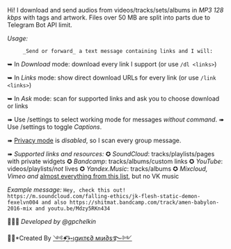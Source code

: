 Hi! I download and send audios from videos/tracks/sets/albums in *MP3 128 kbps* with tags and artwork. 
Files over 50 MB are split into parts due to Telegram Bot API limit.




*Usage:*

         _Send or forward_ a text message containing links and I will:

➥ In *Download* mode: download every link I support (or use `/dl <links>`)

➥ In *Links* mode: show direct download URLs for every link (or use `/link <links>`)

➥ In *Ask* mode: scan for supported links and ask you to choose download or links

➠ Use /settings to select working mode for messages *without command*.
➠ Use /settings to toggle *Captions*.

➠ [Privacy mode](https://core.telegram.org/bots#privacy-mode) is _disabled_, so I scan every group message.

➠ *Supported links and resources:*
✪ *SoundCloud*: tracks/playlists/pages with private widgets
✪ *Bandcamp*: tracks/albums/custom links
✪ *YouTube*: videos/playlists/_not_ lives
✪ *Yandex.Music*: tracks/albums
✪ *Mixcloud, Vimeo and* [almost everything from this list](https://ytdl-org.github.io/youtube-dl/supportedsites.html), but no VK music

*Example message:*
`Hey, check this out! https://m.soundcloud.com/falling-ethics/jk-flesh-static-demon-fexelvn004 and also https://shitmat.bandcamp.com/track/amen-babylon-2016-mix and youtu.be/Mdzy5RKn434`

👨🏻‍💻 *Developed by @gpchelkin*

🧑‍💻*Created By [༺✦҈͜͡➳ιgиιтє∂ мιи∂ѕ࿐༻ ](https://t.me/OO7ROBOT)
